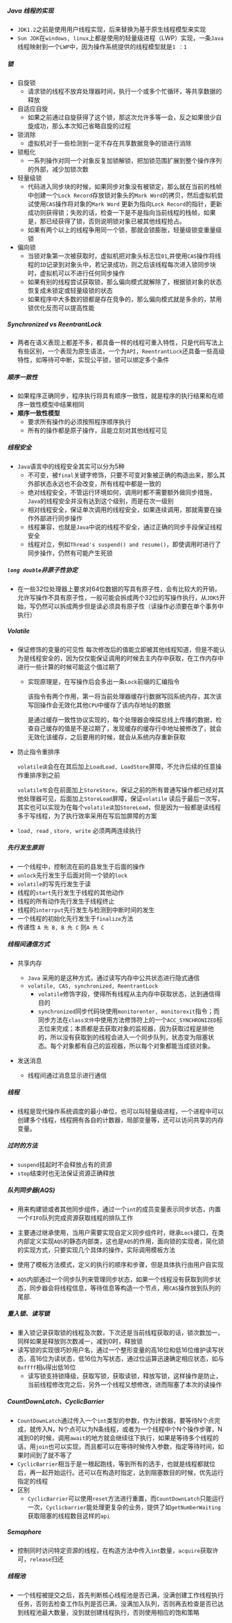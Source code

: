 ##### Java 线程的实现

- `JDK1.2`之前是使用用户线程实现，后来替换为基于原生线程模型来实现
- `Sun JDK`在`windows, linux`上都是使用的轻量级进程（LWP）实现，一条`Java`线程映射到一个`LWP`中，因为操作系统提供的线程模型就是`1 ：1`

##### 锁

- 自旋锁
  - 请求锁的线程不放弃处理器时间，执行一个或多个忙循环，等共享数据的释放
- 自适应自旋
  - 如果之前通过自旋获得了这个锁，那这次允许多等一会，反之如果很少自旋成功，那么本次知己省略自旋的过程
- 锁消除
  - 虚拟机对于一些检测到一定不存在共享数据竞争的锁进行消除
- 锁粗化
  - 一系列操作对同一个对象反复加锁解锁，把加锁范围扩展到整个操作序列的外部，减少加锁次数
- 轻量级锁
  - 代码进入同步块的时候，如果同步对象没有被锁定，那么就在当前的栈帧中创建一个`Lock Record`存放锁对象头的`Mark Word`的拷贝，然后虚拟机尝试使用`CAS`操作将对象的`Mark Word` 更新为指向`Lock Record`的指针，更新成功则获得锁；失败的话，检查一下是不是指向当前线程的栈帧，如果是，那已经获得了锁，否则说明锁对象已被其他线程抢占。
  - 如果有两个以上的线程争用同一个锁，那就会锁膨胀，轻量级锁变重量级锁
- 偏向锁
  - 当锁对象第一次被获取时，虚拟机把对象头标志位`01`,并使用`CAS`操作将线程的`ID`记录到对象头中，若记录成功，则之后该线程每次进入锁同步块时，虚拟机可以不进行任何同步操作
  - 如果有别的线程尝试获取锁，那么偏向模式就解除了，根据锁对象的状态恢复成未锁定或轻量级锁的状态
  - 如果程序中大多数的锁都是存在竞争的，那么偏向模式就是多余的，禁用锁优化反而可以提高性能

##### Synchronized vs ReentrantLock

- 两者在语义表现上都差不多，都具备一样的线程可重入特性，只是代码写法上有些区别，一个表现为原生语法，一个为`API`，`ReentrantLock`还具备一些高级特性，如等待可中断，实现公平锁，锁可以绑定多个条件

##### 顺序一致性

- 如果程序正确同步，程序执行将具有顺序一致性，就是程序的执行结果和在顺序一致性模型中结果相同
- **顺序一致性模型**
  - 要求所有操作的必须按照程序顺序执行
  - 所有的操作都是原子操作，且能立刻对其他线程可见

##### 线程安全

- `Java`语言中的线程安全其实可以分为5种
  - 不可变，被`final`关键字修饰，只要不可变对象被正确的构造出来，那么其外部状态永远也不会改变，所有线程中都是一致的
  - 绝对线程安全，不管运行环境如何，调用时都不需要额外做同步措施，`Java`的线程安全并没有达到这个级别，而是在次一级别
  - 相对线程安全，保证单次调用的线程安全，如果连续调用，那就需要在操作外部进行同步操作
  - 线程兼容，也就是`Java`中说的线程不安全，通过正确的同步手段保证线程安全
  - 线程对立，例如`Thread's suspend() and resume()`，即使调用时进行了同步操作，仍然有可能产生死锁

##### `long double`非原子性协定

- 在一些32位处理器上要求对64位数据的写具有原子性，会有比较大的开销，允许写操作不具有原子性，一般可能会拆成两个32位的写操作执行，从`JDK5`开始，写仍然可以拆成两步但是读必须具有原子性（读操作必须要在单个事务中执行）

##### Volatile

- 保证修饰的变量的可见性
  每次修改后的值能立即被其他线程知道，但是不能认为是线程安全的，因为仅仅能保证调用的时候去主内存中获取，在工作内存中进行一些计算的时候可能这个值过期了

  - 实现原理是，在写操作后会多出一条`Lock`前缀的汇编指令

    该指令有两个作用，第一将当前处理器缓存行数据写回系统内存，其次该写回操作会无效化其他`CPU`中缓存了该内存地址的数据

    是通过缓存一致性协议实现的，每个处理器会嗅探总线上传播的数据，检查自己缓存的值是不是过期了，发现缓存的缓存行中地址被修改了，就会无效化该缓存，之后要用的时候，就会从系统内存重新获取

- 防止指令重排序

  `volatile读`会在在其后加上`LoadLoad, LoadStore`屏障，不允许后续的任意操作重排序到之前

  `volatile写`会在前面加上`StoreStore`，保证之前的所有普通写操作都已经对其他处理器可见，后面加上`StoreLoad`屏障，保证`volatile` 读后于最后一次写，其实也可以实现为在每个`volatile读`加`StoreLoad`，但是因为一般都是读线程多于写线程，为了执行效率采用在写后加屏障的方案

- `load, read` , `store, write` 必须两两连续执行

##### 先行发生原则

- 一个线程中，控制流在前的县发生于后面的操作
- `unlock`先行发生于后面对同一个锁的`lock`
- `volatile`的写先行发生于读
- 线程的`start`先行发生于线程的其他动作
- 线程的所有动作先行发生于线程终止
- 线程的`interrput`先行发生与检测到中断时间的发生
- 一个线程的初始化先行发生于`finalize`方法
- 传递性 `A 先 B, B 先 C`  则`A 先 C`

##### 线程间通信方式

- 共享内存

  - `Java` 采用的是这种方式，通过读写内存中公共状态进行隐式通信
  - `volatile, CAS, synchronized, ReentrantLock`
    - `volatile`修饰字段，使得所有线程从主内存中获取状态，达到通信得目的
    - `synchronized`同步代码块使用`monitorenter, monitorexit`指令；而同步方法在`class文件`中使用方法修饰符上的一个`ACC_SYNCHRONIZED`标志位来完成；本质都是去获取对象的监视器，因为获取过程是排他的，所以没有获取到的线程会进入一个同步队列，状态变为阻塞状态。每个对象都有自己的监视器，所以每个对象都能当成锁对象。

- 发送消息

  - 线程间通过消息显示进行通信

##### 线程

- 线程是现代操作系统调度的最小单位，也可以叫轻量级进程，一个进程中可以创建多个线程，线程拥有各自的计数器，局部变量等，还可以访问共享的内存变量。

##### 过时的方法

- `suspend`挂起时不会释放占有的资源
- `stop`结束时也无法保证资源正确释放

##### 队列同步器(AQS)

- 用来构建锁或者其他同步组件，通过一个`int`的成员变量表示同步状态，内置一个`FIFO`队列完成资源获取线程的排队工作
- 主要通过继承使用，当用户需要实现自定义同步组件时，继承`Lock`接口，在类内部定义实现`AQS`的静态内部类，这也是`AQS`的作用，面向锁的实现者，简化锁的实现方式，只要实现几个具体的操作，实际调用模板方法
- 使用了模板方法模式，定义的执行的顺序和步骤，但是具体执行由用户自实现

- `AQS`内部通过一个同步队列来管理同步状态，如果一个线程没有获取到同步状态，同步器会将线程信息，等待信息等构造一个节点，用`CAS`操作放到队列的尾部.

##### 重入锁、读写锁

- 重入锁记录获取锁的线程及次数，下次还是当前线程获取的话，锁次数加一，同样如果是释放则次数减一，减到0时，释放锁
- 读写锁的实现很巧妙用户名，通过一个整形变量的高16位和低16位维护读写状态，高16位为读状态，低16位为写状态，通过位运算迅速确定相应状态，如与`0xffff`相`&`得出低16位
  - 读写锁支持锁降级，获取写锁，获取读锁，释放写锁，这样操作是防止，当前线程修改完之后，另外一个线程又想修改，进而阻塞了本次的读操作

##### CountDownLatch、CyclicBarrier

- `CountDownLatch`通过传入一个`int`类型的参数，作为计数器，要等待N个点完成，就传入N，N个点可以为N条线程，或者为一个线程中个N个操作步骤，N减到0的时候，调用`await`的地方就会继续往下执行，如果是等待多个线程的话，用`join`也可以实现，而且都可以在等待时候传入参数，指定等待时间，如果时间到了就不等了
- `CyclicBarrier`相当于是一根起跑线，等到所有的选手，也就是线程都就位后，再一起开始运行。还可以在构造时指定，达到阻塞数目的时候，优先运行指定的线程
- 区别
  - `CyclicBarrier`可以使用`reset`方法进行重置，而`CountDownLatch`只能运行一次，`Cyclicbarrier`能处理更复杂的业务，提供了如`getNumberWaiting`获取阻塞的线程数目这样的`api`

##### Semaphore

- 控制同时访问特定资源的线程，在构造方法中传入`int`数量，`acquire`获取许可，`release`归还

##### 线程池

- 一个线程被提交之后，首先判断核心线程池是否已满，没满创建工作线程执行任务，否则去检查工作队列是否已满，没满加入队列，否则再去检查是否已达到线程池最大数量，没到就创建线程执行，否则使用相应的饱和策略